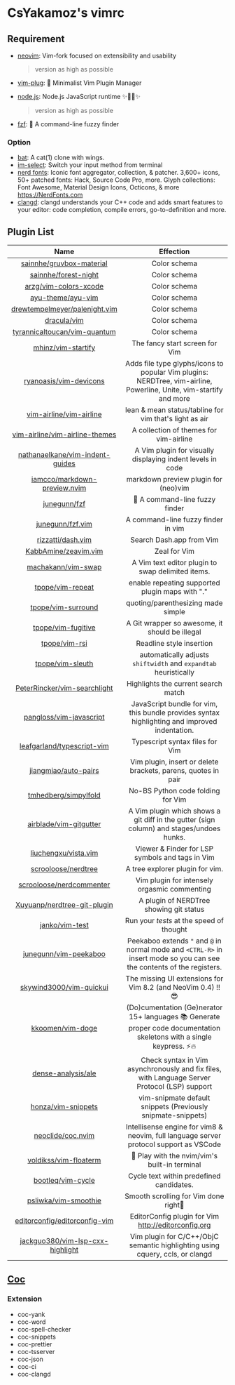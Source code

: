 # CsYakamoz's vimrc

## Requirement

- [neovim](https://github.com/neovim/neovim): Vim-fork focused on extensibility and usability

  > version as high as possible

- [vim-plug](https://github.com/junegunn/vim-plug): 🌺 Minimalist Vim Plugin Manager

- [node.js](https://github.com/nodejs/node): Node.js JavaScript runtime ✨🐢🚀✨

  > version as high as possible

- [fzf](https://github.com/junegunn/fzf): 🌸 A command-line fuzzy finder

### Option

- [bat](https://github.com/sharkdp/bat): A cat(1) clone with wings.
- [im-select](https://github.com/daipeihust/im-select): Switch your input method from terminal
- [nerd fonts](https://github.com/ryanoasis/nerd-fonts): Iconic font aggregator, collection, & patcher. 3,600+ icons, 50+ patched fonts: Hack, Source Code Pro, more. Glyph collections: Font Awesome, Material Design Icons, Octicons, & more https://NerdFonts.com
- [clangd](https://clangd.llvm.org/): clangd understands your C++ code and adds smart features to your editor: code completion, compile errors, go-to-definition and more.

## Plugin List

|                                          Name                                           |                                                        Effection                                                        |
| :-------------------------------------------------------------------------------------: | :---------------------------------------------------------------------------------------------------------------------: |
|         [sainnhe/gruvbox-material](https://github.com/sainnhe/gruvbox-material)         |                                                      Color schema                                                       |
|             [sainnhe/forest-night](https://github.com/sainnhe/forest-night)             |                                                      Color schema                                                       |
|            [arzg/vim-colors-xcode](https://github.com/arzg/vim-colors-xcode)            |                                                      Color schema                                                       |
|                [ayu-theme/ayu-vim](https://github.com/ayu-theme/ayu-vim)                |                                                      Color schema                                                       |
|    [drewtempelmeyer/palenight.vim](https://github.com/drewtempelmeyer/palenight.vim)    |                                                      Color schema                                                       |
|                      [dracula/vim](https://github.com/dracula/vim)                      |                                                      Color schema                                                       |
|     [tyrannicaltoucan/vim-quantum](https://github.com/tyrannicaltoucan/vim-quantum)     |                                                      Color schema                                                       |
|               [mhinz/vim-startify](https://github.com/mhinz/vim-startify)               |                                             The fancy start screen for Vim                                              |
|           [ryanoasis/vim-devicons](https://github.com/ryanoasis/vim-devicons)           |   Adds file type glyphs/icons to popular Vim plugins: NERDTree, vim-airline, Powerline, Unite, vim-startify and more    |
|          [vim-airline/vim-airline](https://github.com/vim-airline/vim-airline)          |                                 lean & mean status/tabline for vim that's light as air                                  |
|   [vim-airline/vim-airline-themes](https://github.com/vim-airline/vim-airline-themes)   |                                         A collection of themes for vim-airline                                          |
|  [nathanaelkane/vim-indent-guides](https://github.com/nathanaelkane/vim-indent-guides)  |                               A Vim plugin for visually displaying indent levels in code                                |
|     [iamcco/markdown-preview.nvim](https://github.com/iamcco/markdown-preview.nvim)     |                                          markdown preview plugin for (neo)vim                                           |
|                     [junegunn/fzf](https://github.com/junegunn/fzf)                     |                                             🌸 A command-line fuzzy finder                                              |
|                 [junegunn/fzf.vim](https://github.com/junegunn/fzf.vim)                 |                                           A command-line fuzzy finder in vim                                            |
|                [rizzatti/dash.vim](https://github.com/rizzatti/dash.vim)                |                                                Search Dash.app from Vim                                                 |
|             [KabbAmine/zeavim.vim](https://github.com/KabbAmine/zeavim.vim)             |                                                      Zeal for Vim                                                       |
|               [machakann/vim-swap](https://github.com/machakann/vim-swap)               |                                    A Vim text editor plugin to swap delimited items.                                    |
|                 [tpope/vim-repeat](https://github.com/tpope/vim-repeat)                 |                                     enable repeating supported plugin maps with "."                                     |
|               [tpope/vim-surround](https://github.com/tpope/vim-surround)               |                                           quoting/parenthesizing made simple                                            |
|               [tpope/vim-fugitive](https://github.com/tpope/vim-fugitive)               |                                     A Git wrapper so awesome, it should be illegal                                      |
|                    [tpope/vim-rsi](https://github.com/tpope/vim-rsi)                    |                                                Readline style insertion                                                 |
|                 [tpope/vim-sleuth](https://github.com/tpope/vim-sleuth)                 |                            automatically adjusts `shiftwidth` and `expandtab` heuristically                             |
|     [PeterRincker/vim-searchlight](https://github.com/PeterRincker/vim-searchlight)     |                                           Highlights the current search match                                           |
|          [pangloss/vim-javascript](https://github.com/pangloss/vim-javascript)          |              JavaScript bundle for vim, this bundle provides syntax highlighting and improved indentation.              |
|       [leafgarland/typescript-vim](https://github.com/leafgarland/typescript-vim)       |                                             Typescript syntax files for Vim                                             |
|             [jiangmiao/auto-pairs](https://github.com/jiangmiao/auto-pairs)             |                              Vim plugin, insert or delete brackets, parens, quotes in pair                              |
|             [tmhedberg/simpylfold](https://github.com/tmhedberg/simpylfold)             |                                            No-BS Python code folding for Vim                                            |
|           [airblade/vim-gitgutter](https://github.com/airblade/vim-gitgutter)           |                A Vim plugin which shows a git diff in the gutter (sign column) and stages/undoes hunks.                 |
|             [liuchengxu/vista.vim](https://github.com/liuchengxu/vista.vim)             |                                     Viewer & Finder for LSP symbols and tags in Vim                                     |
|              [scrooloose/nerdtree](https://github.com/scrooloose/nerdtree)              |                                             A tree explorer plugin for vim.                                             |
|         [scrooloose/nerdcommenter](https://github.com/scrooloose/nerdcommenter)         |                                      Vim plugin for intensely orgasmic commenting                                       |
|      [Xuyuanp/nerdtree-git-plugin](https://github.com/Xuyuanp/nerdtree-git-plugin)      |                                         A plugin of NERDTree showing git status                                         |
|                   [janko/vim-test](https://github.com/janko/vim-test)                   |                                        Run your _tests_ at the speed of thought                                         |
|            [junegunn/vim-peekaboo](https://github.com/junegunn/vim-peekaboo)            | Peekaboo extends `"` and `@` in normal mode and `<CTRL-R>` in insert mode so you can see the contents of the registers. |
|          [skywind3000/vim-quickui](https://github.com/skywind3000/vim-quickui)          |                              The missing UI extensions for Vim 8.2 (and NeoVim 0.4) !! 😎                               |
|                 [kkoomen/vim-doge](https://github.com/kkoomen/vim-doge)                 | (Do)cumentation (Ge)nerator 15+ languages 📚 Generate proper code documentation skeletons with a single keypress. ⚡️🔥 |
|               [dense-analysis/ale](https://github.com/dense-analysis/ale)               |              Check syntax in Vim asynchronously and fix files, with Language Server Protocol (LSP) support              |
|               [honza/vim-snippets](https://github.com/honza/vim-snippets)               |                              vim-snipmate default snippets (Previously snipmate-snippets)                               |
|                [neoclide/coc.nvim](https://github.com/neoclide/coc.nvim)                |                 Intellisense engine for vim8 & neovim, full language server protocol support as VSCode                  |
|            [voldikss/vim-floaterm](https://github.com/voldikss/vim-floaterm)            |                                      🌟 Play with the nvim/vim's built-in terminal                                      |
|                [bootleq/vim-cycle](https://github.com/bootleq/vim-cycle)                |                                        Cycle text within predefined candidates.                                         |
|             [psliwka/vim-smoothie](https://github.com/psliwka/vim-smoothie)             |                                          Smooth scrolling for Vim done right🥤                                          |
|    [editorconfig/editorconfig-vim](https://github.com/editorconfig/editorconfig-vim)    |                                   EditorConfig plugin for Vim http://editorconfig.org                                   |
| [jackguo380/vim-lsp-cxx-highlight](https://github.com/jackguo380/vim-lsp-cxx-highlight) |                      Vim plugin for C/C++/ObjC semantic highlighting using cquery, ccls, or clangd                      |

## [Coc](https://github.com/neoclide/coc.nvim)

### Extension

- coc-yank
- coc-word
- coc-spell-checker
- coc-snippets
- coc-prettier
- coc-tsserver
- coc-json
- coc-ci
- coc-clangd
